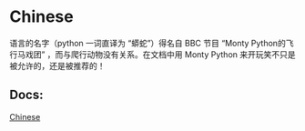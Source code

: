 # Chinese

语言的名字（python 一词直译为 “蟒蛇”）得名自 BBC 节目 “Monty Python的飞行马戏团” ，而与爬行动物没有关系。在文档中用 Monty Python 来开玩笑不只是被允许的，还是被推荐的！


## Docs:
[Chinese](https://docs.python.org/zh-cn/3/)

